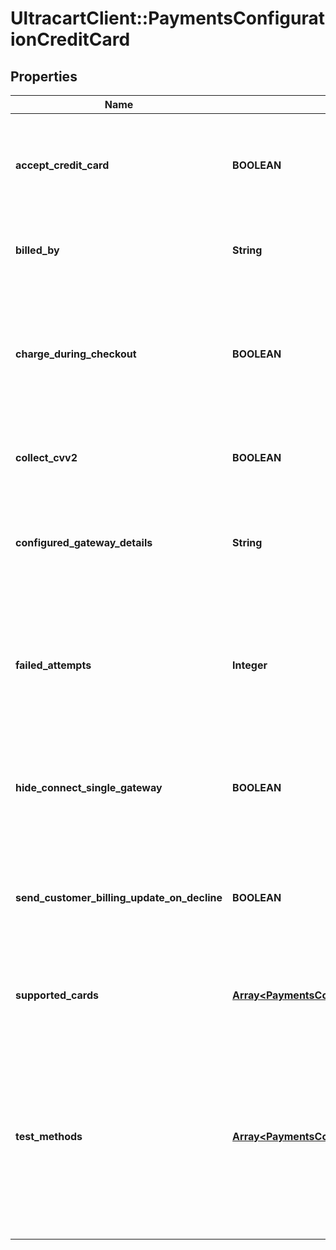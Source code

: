 # UltracartClient::PaymentsConfigurationCreditCard

## Properties
Name | Type | Description | Notes
------------ | ------------- | ------------- | -------------
**accept_credit_card** | **BOOLEAN** | Master flag indicating whether this merchant accepts credit card payments | [optional] 
**billed_by** | **String** | Description that appears on customer statements | [optional] 
**charge_during_checkout** | **BOOLEAN** | If false, order will be accepted and placed into Accounts Receivable without charging card first | [optional] 
**collect_cvv2** | **BOOLEAN** | UltraCart will require customer to enter cvv if this is true | [optional] 
**configured_gateway_details** | **String** | Human readable description of the credit card gateway currently configured | [optional] 
**failed_attempts** | **Integer** | The number of failed attempts before the order is placed into Accounts Receivable for manual intervention | [optional] 
**hide_connect_single_gateway** | **BOOLEAN** | This internal flag aids the UI in determining which buttons to show. | [optional] 
**send_customer_billing_update_on_decline** | **BOOLEAN** | UltraCart will send customers emails to update their credit card if the card is declined | [optional] 
**supported_cards** | [**Array&lt;PaymentsConfigurationCreditCardType&gt;**](PaymentsConfigurationCreditCardType.md) | A list of credit cards the merchant wishes to accept. | [optional] 
**test_methods** | [**Array&lt;PaymentsConfigurationTestMethod&gt;**](PaymentsConfigurationTestMethod.md) | An array of test methods for placing test orders.  The cards defined here may be real or fake, but any order placed with them will be marked as Test orders | [optional] 



